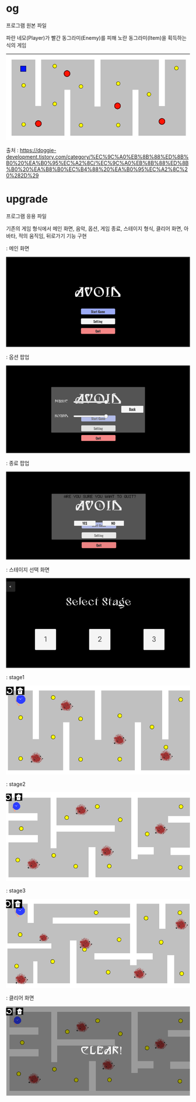 # og

프로그램 원본 파일

파란 네모(Player)가 빨간 동그라미(Enemy)를 피해 노란 동그라미(Item)을 획득하는 식의 게임

![이미지](./img/og.png)

출처 : https://doggie-development.tistory.com/category/%EC%9C%A0%EB%8B%88%ED%8B%B0%20%EA%B0%95%EC%A2%8C/%EC%9C%A0%EB%8B%88%ED%8B%B0%20%EA%B8%B0%EC%B4%88%20%EA%B0%95%EC%A2%8C%20%282D%29

# upgrade

프로그램 응용 파일

기존의 게임 형식에서 메인 화면, 음악, 옵션, 게임 종료, 스테이지 형식, 클리어 화면, 아바타, 적의 움직임, 뒤로가기 기능 구현

: 메인 화면

![이미지](./img/title.png)

: 옵션 팝업

![이미지](./img/soundbar.png)

: 종료 팝업

![이미지](./img/quit.png)

: 스테이지 선택 화면

![이미지](./img/selectstage.png)

: stage1

![이미지](./img/stage1.png)

: stage2

![이미지](./img/stage2.png)

: stage3

![이미지](./img/stage3.png)

: 클리어 화면

![이미지](./img/Clear.png)
